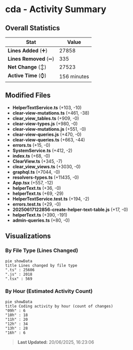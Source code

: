 # cda - Activity Summary 

## Overall Statistics

| Stat                   | Value                                                             |
| ---------------------- | ----------------------------------------------------------------- |
| **Lines Added** (➕)   | 27858                                          |
| **Lines Removed** (➖) | 335                                        |
| **Net Change** (↕)    | 27523                |
| **Active Time** (⌚)   | 156 minutes |


## Modified Files
- **HelperTextService.ts** (+103, -10)
- **clear-view-mutations.ts** (+461, -38)
- **clear_view_tables.ts** (+909, -0)
- **clear-view-types.js** (+980, -0)
- **clear-view-mutations.js** (+551, -0)
- **clear-view-queries.js** (+470, -0)
- **clear-view-queries.ts** (+663, -44)
- **errors.ts** (+15, -0)
- **SystemService.ts** (+412, -2)
- **index.ts** (+68, -0)
- **ClearView.ts** (+345, -7)
- **clear_view_views.ts** (+3030, -0)
- **graphql.ts** (+7044, -0)
- **resolvers-types.ts** (+11435, -0)
- **App.tsx** (+557, -12)
- **helperText.ts** (+36, -0)
- **helperText.ts** (+69, -29)
- **HelperTextService.test.ts** (+194, -2)
- **errors.test.ts** (+29, -0)
- **20250617122856-create-helper-text-table.js** (+17, -0)
- **helperText.ts** (+390, -191)
- **admin-queries.ts** (+80, -0)

## Visualizations

### By File Type (Lines Changed)

```mermaid
pie showData
title Lines changed by file type
".ts" : 25606
".js" : 2018
".tsx" : 569
```

### By Hour (Estimated Activity Count)

```mermaid
pie showData
title Coding activity by hour (count of changes)
"09h" : 6
"10h" : 18
"11h" : 20
"12h" : 34
"13h" : 28
"16h" : 6
```


> **Last Updated:** 20/06/2025, 16:23:06